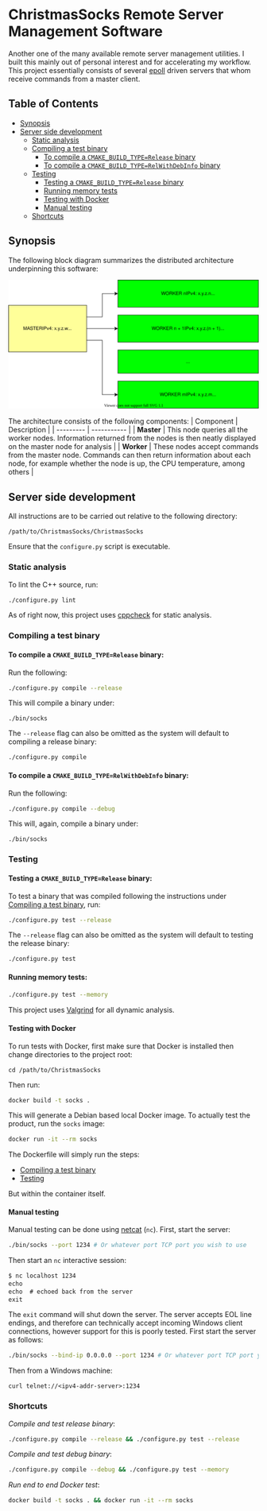 # ChristmasSocks Remote Server Management Software
Another one of the many available remote server management utilities. I built this mainly out of
personal interest and for accelerating my workflow. This project essentially consists of several
[epoll](https://linux.die.net/man/4/epoll) driven servers that whom receive commands from a master client.
## Table of Contents
  - [Synopsis](#synopsis)
  - [Server side development](#server-side-development)
    - [Static analysis](#static-analysis)
    - [Compiling a test binary](#compiling-a-test-binary)
      - [To compile a `CMAKE_BUILD_TYPE=Release` binary](#to-compile-a-cmake_build_typerelease-binary)
      - [To compile a `CMAKE_BUILD_TYPE=RelWithDebInfo` binary](#to-compile-a-cmake_build_typerelwithdebinfo-binary)
    - [Testing](#testing)
      - [Testing a `CMAKE_BUILD_TYPE=Release` binary](#testing-a-cmake_build_typerelease-binary)
      - [Running memory tests](#running-memory-tests)
      - [Testing with Docker](#testing-with-docker)
      - [Manual testing](#manual-testing)
    - [Shortcuts](#shortcuts)

## Synopsis
The following block diagram summarizes the distributed architecture underpinning this software:
<p align="center">
  <img src="./docs/socks_architecture.svg"
</p>

The architecture consists of the following components:
| Component | Description |
| --------- | ----------- |
| **Master** | This node queries all the worker nodes. Information returned from the nodes is then neatly displayed on the master node for analysis |
| **Worker** | These nodes accept commands from the master node. Commands can then return information about each node, for example whether the node is up, the CPU temperature, among others |
## Server side development
All instructions are to be carried out relative to the following directory:
```
/path/to/ChristmasSocks/ChristmasSocks
```
Ensure that the `configure.py` script is executable.
### Static analysis
To lint the C++ source, run:
```bash
./configure.py lint
```
As of right now, this project uses [cppcheck](http://cppcheck.sourceforge.net/) for static analysis.
### Compiling a test binary
#### To compile a `CMAKE_BUILD_TYPE=Release` binary:
Run the following:
```bash
./configure.py compile --release
```
This will compile a binary under:
```
./bin/socks
```
The `--release` flag can also be omitted as the system will default to compiling a release binary:
```bash
./configure.py compile
```
#### To compile a `CMAKE_BUILD_TYPE=RelWithDebInfo` binary:
Run the following:
```bash
./configure.py compile --debug
```
This will, again, compile a binary under:
```
./bin/socks
```
### Testing
#### Testing a `CMAKE_BUILD_TYPE=Release` binary:
To test a binary that was compiled following the instructions under [Compiling a test
binary](#compiling-a-test-binary), run:
```bash
./configure.py test --release
```
The `--release` flag can also be omitted as the system will default to testing the release binary:
```bash
./configure.py test
```
#### Running memory tests:
```bash
./configure.py test --memory
```
This project uses [Valgrind](https://valgrind.org/) for all dynamic analysis.
#### Testing with Docker
To run tests with Docker, first make sure that Docker is installed then change directories to the project
root:
```
cd /path/to/ChristmasSocks
```
Then run:
```bash
docker build -t socks .
```
This will generate a Debian based local Docker image. To actually test the product, run the `socks` image:
```bash
docker run -it --rm socks
```
The Dockerfile will simply run the steps:
- [Compiling a test binary](#compiling-a-test-binary)
- [Testing](#testing)

But within the container itself.
#### Manual testing
Manual testing can be done using [netcat](https://linux.die.net/man/1/nc) (`nc`). First, start the server:
```bash
./bin/socks --port 1234 # Or whatever port TCP port you wish to use
```
Then start an `nc` interactive session:
```
$ nc localhost 1234
echo
echo  # echoed back from the server
exit
```
The `exit` command will shut down the server. The server accepts EOL line endings, and therefore can
technically accept incoming Windows client connections, however support for this is poorly tested. First start
the server as follows:
```bash
./bin/socks --bind-ip 0.0.0.0 --port 1234 # Or whatever port TCP port you wish to use
```
Then from a Windows machine:
```
curl telnet://<ipv4-addr-server>:1234
```
### Shortcuts
_Compile and test release binary_:
```bash
./configure.py compile --release && ./configure.py test --release
```
_Compile and test debug binary_:
```bash
./configure.py compile --debug && ./configure.py test --memory
```
_Run end to end Docker test_:
```bash
docker build -t socks . && docker run -it --rm socks
```
